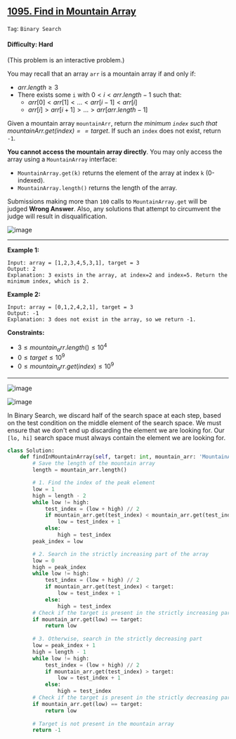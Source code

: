 ## [1095. Find in Mountain Array](https://leetcode.com/problems/find-in-mountain-array)

```Tag```: ```Binary Search```

#### Difficulty: Hard

(This problem is an interactive problem.)

You may recall that an array ```arr``` is a mountain array if and only if:

- $arr.length \ge 3$
- There exists some ```i``` with $0 \lt i \lt arr.length - 1$ such that:
  - $arr[0] < arr[1] < ... < arr[i - 1] < arr[i]$
  - $arr[i] > arr[i + 1] > ... > arr[arr.length - 1]$

Given a mountain array ```mountainArr```, return _the minimum ```index``` such that $mountainArr.get(index) == target$_. If such an ```index``` does not exist, return ```-1```.

__You cannot access the mountain array directly__. You may only access the array using a ```MountainArray``` interface:

- ```MountainArray.get(k)``` returns the element of the array at index ```k``` (0-indexed).
- ```MountainArray.length()``` returns the length of the array.

Submissions making more than ```100``` calls to ```MountainArray.get``` will be judged __Wrong Answer__. Also, any solutions that attempt to circumvent the judge will result in disqualification.

![image](https://github.com/quananhle/Python/assets/35042430/7117c1fc-c436-47bf-84a4-1ea1e09ce5d3)

---

__Example 1:__
```
Input: array = [1,2,3,4,5,3,1], target = 3
Output: 2
Explanation: 3 exists in the array, at index=2 and index=5. Return the minimum index, which is 2.
```

__Example 2:__
```
Input: array = [0,1,2,4,2,1], target = 3
Output: -1
Explanation: 3 does not exist in the array, so we return -1.
```

__Constraints:__

- $3 \le mountain_arr.length() \le 10^4$
- $0 \le target \le 10^9$
- $0 \le mountain_arr.get(index) \le 10^9$

---

![image](https://leetcode.com/problems/find-in-mountain-array/Figures/1095/1095_used/Slide1.PNG)

![image](https://leetcode.com/problems/find-in-mountain-array/Figures/1095/1095_used/Slide3.PNG)

In Binary Search, we discard half of the search space at each step, based on the test condition on the middle element of the search space. We must ensure that we don't end up discarding the element we are looking for. Our ```[lo, hi]``` search space must always contain the element we are looking for.

```Python
class Solution:
    def findInMountainArray(self, target: int, mountain_arr: 'MountainArray') -> int:
        # Save the length of the mountain array
        length = mountain_arr.length()

        # 1. Find the index of the peak element
        low = 1
        high = length - 2
        while low != high:
            test_index = (low + high) // 2
            if mountain_arr.get(test_index) < mountain_arr.get(test_index + 1):
                low = test_index + 1
            else:
                high = test_index
        peak_index = low

        # 2. Search in the strictly increasing part of the array
        low = 0
        high = peak_index
        while low != high:
            test_index = (low + high) // 2
            if mountain_arr.get(test_index) < target:
                low = test_index + 1
            else:
                high = test_index    
        # Check if the target is present in the strictly increasing part
        if mountain_arr.get(low) == target:
            return low
        
        # 3. Otherwise, search in the strictly decreasing part
        low = peak_index + 1
        high = length - 1
        while low != high:
            test_index = (low + high) // 2
            if mountain_arr.get(test_index) > target:
                low = test_index + 1
            else:
                high = test_index
        # Check if the target is present in the strictly decreasing part
        if mountain_arr.get(low) == target:
            return low
        
        # Target is not present in the mountain array
        return -1
```

